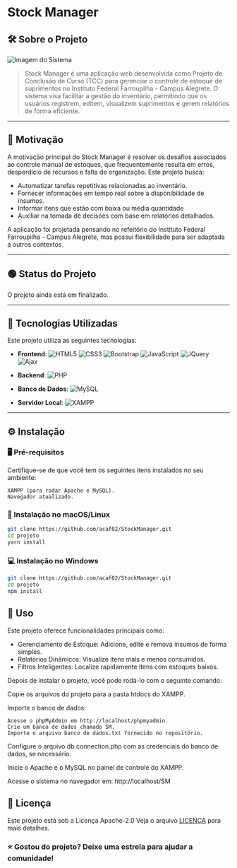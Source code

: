 # Stock Manager

## 🛠️ Sobre o Projeto

![Imagem do Sistema](imagem.png) 

> Stock Manager é uma aplicação web desenvolvida como Projeto de Conclusão de Curso (TCC) para gerenciar o controle de estoque de suprimentos no Instituto Federal Farroupilha - Campus Alegrete. O sistema visa facilitar a gestão do inventário, permitindo que os usuários registrem, editem, visualizem suprimentos e gerem relatórios de forma eficiente. 

---

## 🎯 Motivação

A motivação principal do Stock Manager é resolver os desafios associados ao controle manual de estoques, que frequentemente resulta em erros, desperdício de recursos e falta de organização. Este projeto busca:

- Automatizar tarefas repetitivas relacionadas ao inventário.
- Fornecer informações em tempo real sobre a disponibilidade de insumos.
- Informar itens que estão com baixa ou média quantidade
- Auxiliar na tomada de decisões com base em relatórios detalhados.

A aplicação foi projetada pensando no refeitório do Instituto Federal Farroupilha - Campus Alegrete, mas possui flexibilidade para ser adaptada a outros contextos.

---
## 🟢 Status do Projeto

O projeto ainda está em finalizado.

---

## 🧰 Tecnologias Utilizadas

Este projeto utiliza as seguintes tecnologias:

- **Frontend**: ![HTML5](https://img.shields.io/badge/HTML5-orange?logo=html5&logoColor=white)
![CSS3](https://img.shields.io/badge/CSS3-blue?logo=css3&logoColor=white)
![Bootstrap](https://img.shields.io/badge/Bootstrap-purple?logo=bootstrap&logoColor=white)
![JavaScript](https://img.shields.io/badge/JavaScript-yellow?logo=javascript&logoColor=white)
![JQuery](https://img.shields.io/badge/JQuery-blue?logo=jquery&logoColor=white)
![Ajax](https://img.shields.io/badge/Ajax-blue?logo=javascript&logoColor=white)

- **Backend**: ![PHP](https://img.shields.io/badge/PHP-purple?logo=php&logoColor=white)

- **Banco de Dados**: ![MySQL](https://img.shields.io/badge/MySQL-blue?logo=mysql&logoColor=white)

- **Servidor Local**: ![XAMPP](https://img.shields.io/badge/XAMPP-orange?logo=xampp&logoColor=white)

---

## ⚙️ Instalação

### 🖥️ Pré-requisitos

Certifique-se de que você tem os seguintes itens instalados no seu ambiente:

    XAMPP (para rodar Apache e MySQL).
    Navegador atualizado.

### 🔧 Instalação no macOS/Linux

```bash
git clone https://github.com/acaf02/StockManager.git
cd projeto
yarn install

```

### 💻 Instalação no Windows

```bash
git clone https://github.com/acaf02/StockManager.git
cd projeto
npm install

```

## 🚀 Uso

Este projeto oferece funcionalidades principais como:
- Gerenciamento de Estoque: Adicione, edite e remova insumos de forma simples.
- Relatórios Dinâmicos: Visualize itens mais e menos consumidos.
- Filtros Inteligentes: Localize rapidamente itens com estoques baixos.


Depois de instalar o projeto, você pode rodá-lo com o seguinte comando:

Copie os arquivos do projeto para a pasta htdocs do XAMPP.

Importe o banco de dados:

    Acesse o phpMyAdmin em http://localhost/phpmyadmin.
    Crie um banco de dados chamado SM.
    Importe o arquivo banco de dados.txt fornecido no repositório.

Configure o arquivo db.connection.php com as credenciais do banco de dados, se necessário.

Inicie o Apache e o MySQL no painel de controle do XAMPP.

Acesse o sistema no navegador em: http://localhost/SM


## 📜 Licença

Este projeto está sob a Licença Apache-2.0 Veja o arquivo [LICENÇA](LICENSE) para mais detalhes.

### ⭐ Gostou do projeto? Deixe uma estrela para ajudar a comunidade!
